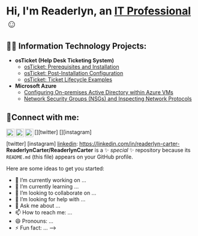 <h1>Hi, I'm Readerlyn, an <a href="https://www.linkedin.com/in/readerlyn-carter">IT Professional</a>☺</h1>

<h2>👨‍💻 Information Technology Projects:</h2>

- <b>osTicket (Help Desk Ticketing System)</b>
  - [osTicket: Prerequisites and Installation](https://github.com/readerlyncarter/osticket-prereqs)
  - [osTicket: Post-Installation Configuration](https://github.com/ReaderlynCarter/osTicketPostInstallConfig)
  - [osTicket: Ticket Lifecycle Examples](https://github.com/ReaderlynCarter/osTicketLifecycle)
- <b>Microsoft Azure</b>
  - [Configuring On-premises Active Directory within Azure VMs](https://github.com/readerlyncarter/configure-ad)
  - [Network Security Groups (NSGs) and Inspecting Network Protocols](https://github.com/readerlyncarter/azure-network-protocols)

<h2>🤳Connect with me:</h2>

[<img align="left" alt="Josh | Twitter" width="22px" src="https://cdn.jsdelivr.net/npm/simple-icons@v3/icons/twitter.svg" />][twitter]
[<img align="left" alt="Josh | LinkedIn" width="22px" src="https://cdn.jsdelivr.net/npm/simple-icons@v3/icons/linkedin.svg" />][linkedin]
[<img align="left" alt="Josh | Instagram" width="22px" src="https://cdn.jsdelivr.net/npm/simple-icons@v3/icons/instagram.svg" />][instagram]

[linkedin]: "https://linkedin.com/in/readerlyn-carter-b16452217



[twitter]
[instagram]
[linkedin]: https://linkedin.com/in/readerlyn-carter-
**ReaderlynCarter/ReaderlynCarter** is a ✨ _special_ ✨ repository because its `README.md` (this file) appears on your GitHub profile.

Here are some ideas to get you started:

- 🔭 I’m currently working on ...
- 🌱 I’m currently learning ...
- 👯 I’m looking to collaborate on ...
- 🤔 I’m looking for help with ...
- 💬 Ask me about ...
- 📫 How to reach me: ...
- 😄 Pronouns: ...
- ⚡ Fun fact: ...
-->
